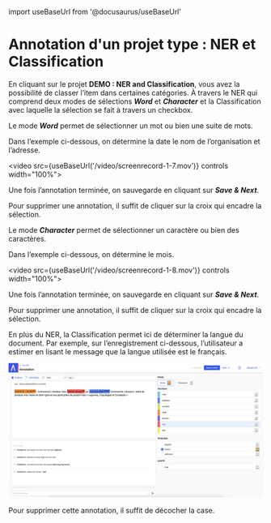 import useBaseUrl from '@docusaurus/useBaseUrl'

# Annotation d'un projet type : NER et Classification

En cliquant sur le projet **DEMO : NER and Classification**, vous avez la possibilité de classer l’item dans certaines catégories. À travers le NER qui comprend deux modes de sélections **_Word_** et **_Character_** et la Classification avec laquelle la sélection se fait à travers un checkbox.

Le mode **_Word_** permet de sélectionner un mot ou bien une suite de mots.

Dans l’exemple ci-dessous, on détermine la date le nom de l’organisation et l’adresse.

<video src={useBaseUrl('/video/screenrecord-1-7.mov')} controls width="100%"></video>

Une fois l’annotation terminée, on sauvegarde en cliquant sur **_Save & Next_**.

Pour supprimer une annotation, il suffit de cliquer sur la croix qui encadre la sélection.

Le mode **_Character_** permet de sélectionner un caractère ou bien des caractères.

Dans l’exemple ci-dessous, on détermine le mois.

<video src={useBaseUrl('/video/screenrecord-1-8.mov')} controls width="100%"></video>

Une fois l’annotation terminée, on sauvegarde en cliquant sur **_Save & Next_**.

Pour supprimer une annotation, il suffit de cliquer sur la croix qui encadre la sélection.

En plus du NER, la Classification permet ici de déterminer la langue du document. Par exemple, sur l’enregistrement ci-dessous, l’utilisateur a estimer en lisant le message que la langue utilisée est le français.

![Screenshot 1-8](../../../assets/screenshot-1-8.png)

Pour supprimer cette annotation, il suffit de décocher la case.
